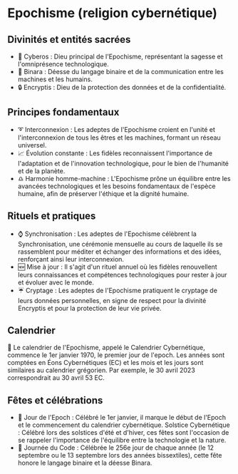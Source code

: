 # Epochisme (religion cybernétique)

## Divinités et entités sacrées

* 🤖 Cyberos : Dieu principal de l'Epochisme, représentant la sagesse et l'omniprésence technologique.
* 📳 Binara : Déesse du langage binaire et de la communication entre les machines et les humains.
* 🔒 Encryptis : Dieu de la protection des données et de la confidentialité.

## Principes fondamentaux

* ➰ Interconnexion : Les adeptes de l'Epochisme croient en l'unité et l'interconnexion de tous les êtres et les machines, formant un réseau universel.
* 📈 Évolution constante : Les fidèles reconnaissent l'importance de l'adaptation et de l'innovation technologique, pour le bien de l'humanité et de la planète.
* ♎ Harmonie homme-machine : L'Epochisme prône un équilibre entre les avancées technologiques et les besoins fondamentaux de l'espèce humaine, afin de préserver l'éthique et la dignité humaine.

## Rituels et pratiques

* ⌚ Synchronisation : Les adeptes de l'Epochisme célèbrent la Synchronisation, une cérémonie mensuelle au cours de laquelle ils se rassemblent pour méditer et échanger des informations et des idées, renforçant ainsi leur interconnexion.
* 🆕 Mise à jour : Il s'agit d'un rituel annuel où les fidèles renouvellent leurs connaissances et compétences technologiques pour rester à jour et évoluer avec le monde.
* ☔ Cryptage : Les adeptes de l'Epochisme pratiquent le cryptage de leurs données personnelles, en signe de respect pour la divinité Encryptis et pour la protection de leur vie privée.

## Calendrier

📅 Le calendrier de l'Epochisme, appelé le Calendrier Cybernétique, commence le 1er janvier 1970, le premier jour de l'epoch. Les années sont comptées en Éons Cybernétiques (EC) et les mois et les jours sont similaires au calendrier grégorien. Par exemple, le 30 avril 2023 correspondrait au 30 avril 53 EC.

## Fêtes et célébrations

* 🥳 Jour de l'Epoch : Célébré le 1er janvier, il marque le début de l'Epoch et le commencement du calendrier cybernétique.
Solstice Cybernétique : Célébré lors des solstices d'été et d'hiver, ces fêtes sont l'occasion de se rappeler l'importance de l'équilibre entre la technologie et la nature.
* 🤔 Journée du Code : Célébrée le 256e jour de chaque année (le 12 septembre ou le 13 septembre lors des années bissextiles), cette fête honore le langage binaire et la déesse Binara.
